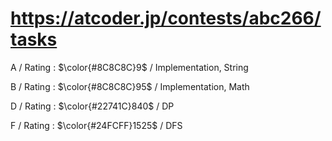 # https://atcoder.jp/contests/abc266/tasks

A / Rating : $\color{#8C8C8C}9$ / Implementation, String

B / Rating : $\color{#8C8C8C}95$ / Implementation, Math

D / Rating : $\color{#22741C}840$ / DP

F / Rating : $\color{#24FCFF}1525$ / DFS
